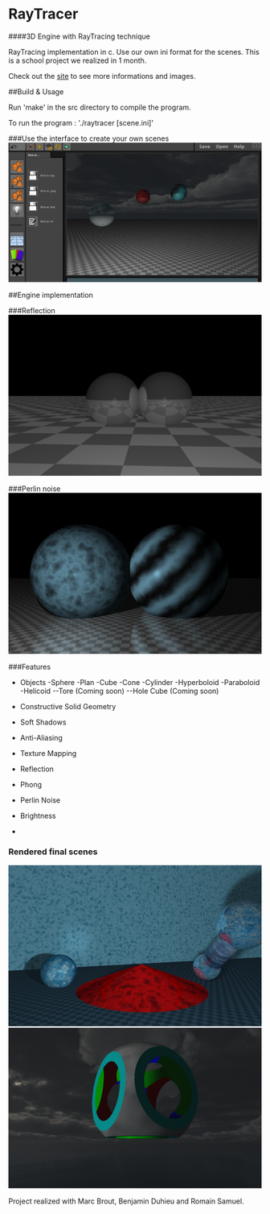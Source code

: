 # RayTracer
####3D Engine with RayTracing technique

RayTracing implementation in c. Use our own ini format for the scenes.
This is a school project we realized in 1 month.

Check out the [site](http://raytracer.strikingly.com/) to see more informations and images.


##Build & Usage

Run 'make' in the src directory to compile the program.

To run the program :
'./raytracer [scene.ini]'

###Use the interface to create your own scenes
![Interface](assets/screenshots/itfc.png?raw=true "Interface view")




##Engine implementation

###Reflection
![Engine](assets/screenshots/reflect.png?raw=true "Reflection view")

###Perlin noise
![Engine](assets/screenshots/perlin_noise.png?raw=true "Perlin view")

###Features
* Objects
  -Sphere
  -Plan
  -Cube
  -Cone
  -Cylinder
  -Hyperboloid
  -Paraboloid
  -Helicoid
  --Tore (Coming soon)
  --Hole Cube (Coming soon)

* Constructive Solid Geometry
* Soft Shadows
* Anti-Aliasing
* Texture Mapping
* Reflection
* Phong
* Perlin Noise
* Brightness
* 

### Rendered final scenes
![scene](assets/screenshots/glass1.png?raw=true "Basic view")
![scene](assets/screenshots/csg.png?raw=true "Csg view")

Project realized with Marc Brout, Benjamin Duhieu and Romain Samuel.